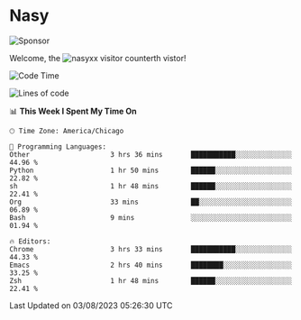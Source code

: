 # Nasy

<!--
<p align="center">
<img height="200" src="https://github-readme-stats.vercel.app/api?username=nasyxx&count_private=true&show_icons=true&theme=dracula&include_all_commits=true"/>
<img height="200" src="https://github-readme-stats.vercel.app/api/top-langs/?username=nasyxx&theme=dracula&hide=html,jupyter+notebook&count_private=true&show_icons=true"/>
</p>

  
----------------
-->

![Sponsor](https://img.shields.io/static/v1.svg?label=Sponsor&message=%E2%9D%A4&logo=GitHub&style=flat&color=pink)
 
Welcome, the ![nasyxx visitor counter](https://count.getloli.com/get/@nasyxx?theme=rule34)th vistor!
 
<!--START_SECTION:waka-->
![Code Time](http://img.shields.io/badge/Code%20Time-3%2C614%20hrs%2041%20mins-blue)

![Lines of code](https://img.shields.io/badge/From%20Hello%20World%20I%27ve%20Written-6.3%20million%20lines%20of%20code-blue)

📊 **This Week I Spent My Time On** 

```text
🕑︎ Time Zone: America/Chicago

💬 Programming Languages: 
Other                    3 hrs 36 mins       ███████████░░░░░░░░░░░░░░   44.96 % 
Python                   1 hr 50 mins        ██████░░░░░░░░░░░░░░░░░░░   22.82 % 
sh                       1 hr 48 mins        ██████░░░░░░░░░░░░░░░░░░░   22.41 % 
Org                      33 mins             ██░░░░░░░░░░░░░░░░░░░░░░░   06.89 % 
Bash                     9 mins              ░░░░░░░░░░░░░░░░░░░░░░░░░   01.94 % 

🔥 Editors: 
Chrome                   3 hrs 33 mins       ███████████░░░░░░░░░░░░░░   44.33 % 
Emacs                    2 hrs 40 mins       ████████░░░░░░░░░░░░░░░░░   33.25 % 
Zsh                      1 hr 48 mins        ██████░░░░░░░░░░░░░░░░░░░   22.41 % 
```


 Last Updated on 03/08/2023 05:26:30 UTC
<!--END_SECTION:waka-->

<!-- ![visitors](https://visitor-badge.laobi.icu/badge?page_id=nasyxx.nasyxx) -->

